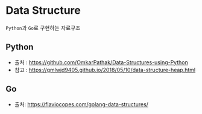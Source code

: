 # Data Structure
`Python`과 `Go`로 구현하는 자료구조

## Python
- 출처 : https://github.com/OmkarPathak/Data-Structures-using-Python 
- 참고 : https://gmlwjd9405.github.io/2018/05/10/data-structure-heap.html

## Go
- 출처: https://flaviocopes.com/golang-data-structures/
